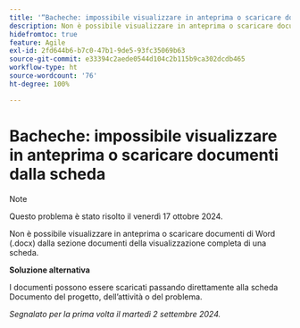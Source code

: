 ```yaml
---
title: '“Bacheche: impossibile visualizzare in anteprima o scaricare documenti dalla scheda”'
description: Non è possibile visualizzare in anteprima o scaricare documenti di Word (.docx) dalla sezione documenti della visualizzazione a schede dettagliata.
hidefromtoc: true
feature: Agile
exl-id: 2fd644b6-b7c0-47b1-9de5-93fc35069b63
source-git-commit: e33394c2aede0544d104c2b115b9ca302dcdb465
workflow-type: ht
source-wordcount: '76'
ht-degree: 100%

---
```


# Bacheche: impossibile visualizzare in anteprima o scaricare documenti dalla scheda

>[!NOTE]
>
>Questo problema è stato risolto il venerdì 17 ottobre 2024.

Non è possibile visualizzare in anteprima o scaricare documenti di Word (.docx) dalla sezione documenti della visualizzazione completa di una scheda.

**Soluzione alternativa**

I documenti possono essere scaricati passando direttamente alla scheda Documento del progetto, dell’attività o del problema.

_Segnalato per la prima volta il martedì 2 settembre 2024._
